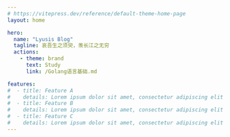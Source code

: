 ```yaml
---
# https://vitepress.dev/reference/default-theme-home-page
layout: home

hero:
  name: "Lyusis Blog"
  tagline: 哀吾生之须臾，羡长江之无穷
  actions:
    - theme: brand
      text: Study
      link: /Golang语言基础.md

features:
#  - title: Feature A
#    details: Lorem ipsum dolor sit amet, consectetur adipiscing elit
#  - title: Feature B
#    details: Lorem ipsum dolor sit amet, consectetur adipiscing elit
#  - title: Feature C
#    details: Lorem ipsum dolor sit amet, consectetur adipiscing elit
---
```


